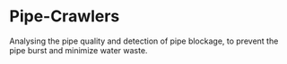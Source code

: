 # Pipe-Crawlers
Analysing the pipe quality and detection of pipe blockage, to prevent the pipe burst and minimize water waste.
